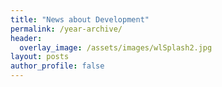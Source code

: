 ```yaml
---
title: "News about Development"
permalink: /year-archive/
header:
  overlay_image: /assets/images/wlSplash2.jpg
layout: posts
author_profile: false
---
```


